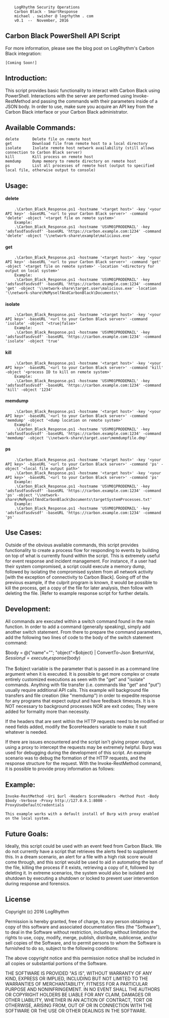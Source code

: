 
		LogRhythm Security Operations
		Carbon Black - SmartResponse
		michael . swisher @ logrhythm . com
		v0.1  --  November, 2016


## Carbon Black PowerShell API Script

For more information, please see the blog post on LogRhythm's Carbon Black integration:

	[Coming Soon!]

## Introduction:

This script provides basic functionality to interact with Carbon Black using PowerShell. Interactions with the server are performed using Invoke-RestMethod and passing the commands with their parameters inside of a JSON body. In order to use, make sure you acquire an API key from the Carbon Black interface or your Carbon Black administrator.

## Available Commands:
	delete		Delete file on remote host
	get			Download file from remote host to a local directory
	isolate		Isolate remote host network availability (still allows connection to Carbon Black server)
	kill		Kill process on remote host
	memdump		Dump memory to remote directory on remote host
	ps			List all processes of remote host (output to specified local file, otherwise output to console)

## Usage:

#### delete
		.\Carbon_Black_Response.ps1 -hostname '<target host>' -key '<your API key>' -baseURL '<url to your Carbon Black server>' -command 'delete' -object '<target file on remote system>'
		Example:
		.\Carbon_Black_Response.ps1 -hostname 'USVM01PRODEMAIL' -key 'adsfasdfasdvsdf' -baseURL 'https://carbon.example.com:1234' -command 'delete' -object '\\network-share\example\malicious.exe'

#### get
		.\Carbon_Black_Response.ps1 -hostname '<target host>' -key '<your API key>' -baseURL '<url to your Carbon Black server>' -command 'get' -object '<target file on remote system>' -location '<directory for output on local system>'
		Example:
		.\Carbon_Black_Response.ps1 -hostname 'USVM01PRODEMAIL' -key 'adsfasdfasdvsdf' -baseURL 'https://carbon.example.com:1234' -command 'get' -object '\\network-share\target.user\malicious.exe' -location '\\network-share\MeMyselfAndCarbonBlack\Documents\'

#### isolate
		.\Carbon_Black_Response.ps1 -hostname '<target host>' -key '<your API key>' -baseURL '<url to your Carbon Black server>' -command 'isolate' -object '<true|false>'
		Example:
		.\Carbon_Black_Response.ps1 -hostname 'USVM01PRODEMAIL' -key 'adsfasdfasdvsdf' -baseURL 'https://carbon.example.com:1234' -command 'isolate' -object 'true'

#### kill
		.\Carbon_Black_Response.ps1 -hostname '<target host>' -key '<your API key>' -baseURL '<url to your Carbon Black server>' -command 'kill' -object '<process ID to kill on remote system>'
		Example:
		.\Carbon_Black_Response.ps1 -hostname 'USVM01PRODEMAIL' -key 'adsfasdfasdvsdf' -baseURL 'https://carbon.example.com:1234' -command 'kill' -object '1234'

#### memdump
		.\Carbon_Black_Response.ps1 -hostname '<target host>' -key '<your API key>' -baseURL '<url to your Carbon Black server>' -command 'memdump' -object '<dump location on remote system>'
		Example:
		.\Carbon_Black_Response.ps1 -hostname 'USVM01PRODEMAIL' -key 'adsfasdfasdvsdf' -baseURL 'https://carbon.example.com:1234' -command 'memdump' -object '\\network-share\target.user\memdumpfile.dmp'

#### ps
		.\Carbon_Black_Response.ps1 -hostname '<target host>' -key '<your API key>' -baseURL '<url to your Carbon Black server>' -command 'ps' -object '<local file output path>'
		.\Carbon_Black_Response.ps1 -hostname '<target host>' -key '<your API key>' -baseURL '<url to your Carbon Black server>' -command 'ps'
		Example:
		.\Carbon_Black_Response.ps1 -hostname 'USVM01PRODEMAIL' -key 'adsfasdfasdvsdf' -baseURL 'https://carbon.example.com:1234' -command 'ps' -object '\\network-share\MeMyselfAndCarbonBlack\Documents\targetSystemProcesses.txt'
		Example:
		.\Carbon_Black_Response.ps1 -hostname 'USVM01PRODEMAIL' -key 'adsfasdfasdvsdf' -baseURL 'https://carbon.example.com:1234' -command 'ps'

## Use Cases:

Outside of the obvious available commands, this script provides functionality to create a process flow for responding to events by building on top of what is currently found within the script. This is extremely useful for event response and incident management. For instance, if a user had their system compromised, a script could execute a memory dump, followed by isolating the compromised system from all network activity [with the exception of connectivity to Carbon Black]. Going off of the previous example, if the culprit program is known, it would be possible to kill the process, get a copy of the file for later analysis, then follow with deleting the file. [Refer to example response script for further details.

## Development:

All commands are executed within a switch command found in the main function. In order to add a command (generally speaking), simply add another switch statement. From there to prepare the command parameters, add the following two lines of code to the body of the switch statement command:

$body = @{"name"="<static command name as specified by Carbon Black API>"; "object"=$object} | ConvertTo-Json
$returnVal, $Session_id = execute_response($body)

The $object variable is the parameter that is passed in as a command line argument when it is executed. It is possible to get more complex or create entirely customized executions as seen with the "get" and "isolate" commands. Anything with file transfer (i.e. commands like "get" and "put") usually require additional API calls. This example will background file transfers and file creation (like "memdump") in order to expedite response for any programs that expect output and have feedback timeouts. It is is NOT necessary to background processes NOR are exit codes; They were added for formality more than necessity.

If the headers that are sent within the HTTP requests need to be modified or need fields added, modify the $coreHeaders variable to make it suit whatever is needed.

If there are issues encountered and the script isn't giving proper output, using a proxy to intercept the requests may be extremely helpful. Burp was used for debugging during the development of this script. An example scenario was to debug the formation of the HTTP requests, and the response structure for the request. With the Invoke-RestMethod command, it is possible to provide proxy information as follows:

## Example:

	Invoke-RestMethod -Uri $url -Headers $coreHeaders -Method Post -Body $body -Verbose -Proxy http://127.0.0.1:8080 -ProxyUseDefaultCredentials

	This example works with a default install of Burp with proxy enabled on the local system.

## Future Goals:

Ideally, this script could be used with an event feed from Carbon Black. We do not currently have a script that retrieves the alerts feed to supplement this. In a dream scenario, an alert for a file with a high risk score would come through, and this script would be used to aid in automating the ban of the file, killing the process if it exists, retrieving a copy of it, followed by deleting it. In extreme scenarios, the system would also be isolated and shutdown by executing a shutdown or locked to prevent user intervention during response and forensics.

## License

Copyright (c) 2016 LogRhythm

Permission is hereby granted, free of charge, to any person obtaining a copy of this software and associated documentation files (the "Software"), to deal in the Software without restriction, including without limitation the rights to use, copy, modify, merge, publish, distribute, sublicense, and/or sell copies of the Software, and to permit persons to whom the Software is furnished to do so, subject to the following conditions:

The above copyright notice and this permission notice shall be included in all copies or substantial portions of the Software.

THE SOFTWARE IS PROVIDED "AS IS", WITHOUT WARRANTY OF ANY KIND, EXPRESS OR IMPLIED, INCLUDING BUT NOT LIMITED TO THE WARRANTIES OF MERCHANTABILITY, FITNESS FOR A PARTICULAR PURPOSE AND NONINFRINGEMENT. IN NO EVENT SHALL THE AUTHORS OR COPYRIGHT HOLDERS BE LIABLE FOR ANY CLAIM, DAMAGES OR OTHER LIABILITY, WHETHER IN AN ACTION OF CONTRACT, TORT OR OTHERWISE, ARISING FROM, OUT OF OR IN CONNECTION WITH THE SOFTWARE OR THE USE OR OTHER DEALINGS IN THE SOFTWARE.